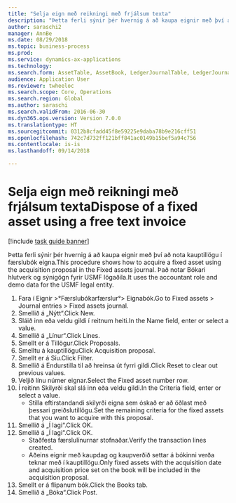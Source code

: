```yaml
--- 
title: "Selja eign með reikningi með frjálsum texta"
description: "Þetta ferli sýnir þér hvernig á að kaupa eignir með því að nota kauptillögu í færslubók eigna."
author: saraschi2
manager: AnnBe
ms.date: 08/29/2018
ms.topic: business-process
ms.prod: 
ms.service: dynamics-ax-applications
ms.technology: 
ms.search.form: AssetTable, AssetBook, LedgerJournalTable, LedgerJournalTransAsset, SysQueryForm
audience: Application User
ms.reviewer: twheeloc
ms.search.scope: Core, Operations
ms.search.region: Global
ms.author: saraschi
ms.search.validFrom: 2016-06-30
ms.dyn365.ops.version: Version 7.0.0
ms.translationtype: HT
ms.sourcegitcommit: 0312b8cfadd45f8e59225e9daba78b9e216cff51
ms.openlocfilehash: 742c7d732ff121bff841ac0149b15bef5a94c756
ms.contentlocale: is-is
ms.lasthandoff: 09/14/2018

---
```

# <a name="dispose-of-a-fixed-asset-using-a-free-text-invoice"></a><span data-ttu-id="95ff8-103">Selja eign með reikningi með frjálsum texta</span><span class="sxs-lookup"><span data-stu-id="95ff8-103">Dispose of a fixed asset using a free text invoice</span></span>

[!include [task guide banner](../../includes/task-guide-banner.md)]

<span data-ttu-id="95ff8-104">Þetta ferli sýnir þér hvernig á að kaupa eignir með því að nota kauptillögu í færslubók eigna.</span><span class="sxs-lookup"><span data-stu-id="95ff8-104">This procedure shows how to acquire a fixed asset using the acquisition proposal in the Fixed assets journal.</span></span> <span data-ttu-id="95ff8-105">Það notar Bókari hlutverk og sýnigögn fyrir USMF lögaðila.</span><span class="sxs-lookup"><span data-stu-id="95ff8-105">It uses the accountant role and demo data for the USMF legal entity.</span></span>

1. <span data-ttu-id="95ff8-106">Fara í Eignir >°Færslubókarfærslur°> Eignabók.</span><span class="sxs-lookup"><span data-stu-id="95ff8-106">Go to Fixed assets > Journal entries > Fixed assets journal.</span></span>
2. <span data-ttu-id="95ff8-107">Smellið á „Nýtt“.</span><span class="sxs-lookup"><span data-stu-id="95ff8-107">Click New.</span></span>
3. <span data-ttu-id="95ff8-108">Sláið inn eða veldu gildi í reitnum heiti.</span><span class="sxs-lookup"><span data-stu-id="95ff8-108">In the Name field, enter or select a value.</span></span>
4. <span data-ttu-id="95ff8-109">Smellið á „Línur“.</span><span class="sxs-lookup"><span data-stu-id="95ff8-109">Click Lines.</span></span>
5. <span data-ttu-id="95ff8-110">Smellt er á Tillögur.</span><span class="sxs-lookup"><span data-stu-id="95ff8-110">Click Proposals.</span></span>
6. <span data-ttu-id="95ff8-111">Smelltu á kauptillögu</span><span class="sxs-lookup"><span data-stu-id="95ff8-111">Click Acquisition proposal.</span></span>
7. <span data-ttu-id="95ff8-112">Smellt er á Síu.</span><span class="sxs-lookup"><span data-stu-id="95ff8-112">Click Filter.</span></span>
8. <span data-ttu-id="95ff8-113">Smellið á Endurstilla til að hreinsa út fyrri gildi.</span><span class="sxs-lookup"><span data-stu-id="95ff8-113">Click Reset to clear out previous values.</span></span>
9. <span data-ttu-id="95ff8-114">Veljið línu númer eignar.</span><span class="sxs-lookup"><span data-stu-id="95ff8-114">Select the Fixed asset number row.</span></span>
10. <span data-ttu-id="95ff8-115">Í reitinn Skilyrði skal slá inn eða veldu gildi.</span><span class="sxs-lookup"><span data-stu-id="95ff8-115">In the Criteria field, enter or select a value.</span></span>
    * <span data-ttu-id="95ff8-116">Stilla eftirstandandi skilyrði eigna sem óskað er að öðlast með þessari greiðslutillögu.</span><span class="sxs-lookup"><span data-stu-id="95ff8-116">Set the remaining criteria for the fixed assets that you want to acquire with this proposal.</span></span>  
11. <span data-ttu-id="95ff8-117">Smellið á „Í lagi“.</span><span class="sxs-lookup"><span data-stu-id="95ff8-117">Click OK.</span></span>
12. <span data-ttu-id="95ff8-118">Smellið á „Í lagi“.</span><span class="sxs-lookup"><span data-stu-id="95ff8-118">Click OK.</span></span>
    * <span data-ttu-id="95ff8-119">Staðfesta færslulínurnar stofnaðar.</span><span class="sxs-lookup"><span data-stu-id="95ff8-119">Verify the transaction lines created.</span></span>  
    * <span data-ttu-id="95ff8-120">Aðeins eignir með kaupdag og kaupverðið settar á bókinni verða teknar með í kauptillögu.</span><span class="sxs-lookup"><span data-stu-id="95ff8-120">Only fixed assets with the acquisition date and acquisition price set on the book will be included in the acquisition proposal.</span></span>  
13. <span data-ttu-id="95ff8-121">Smellt er á flipanum bók.</span><span class="sxs-lookup"><span data-stu-id="95ff8-121">Click the Books tab.</span></span>
14. <span data-ttu-id="95ff8-122">Smellið á „Bóka“.</span><span class="sxs-lookup"><span data-stu-id="95ff8-122">Click Post.</span></span>


